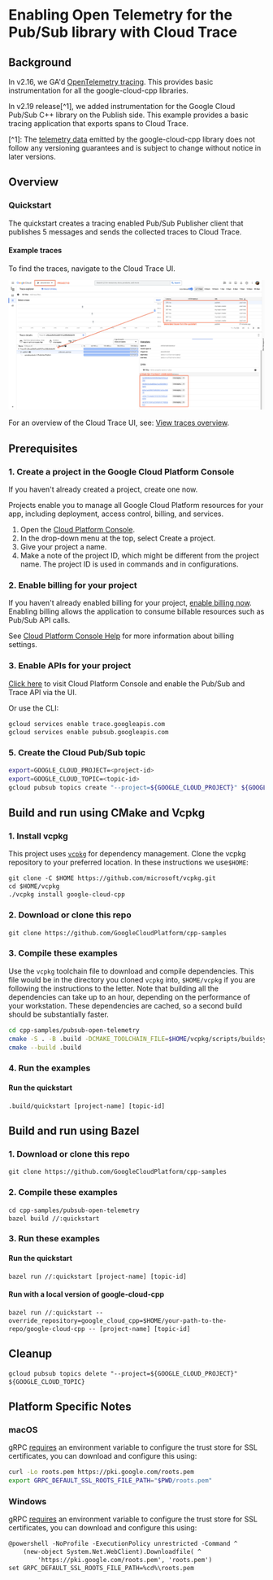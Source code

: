 # Enabling Open Telemetry for the Pub/Sub library with Cloud Trace

## Background

In v2.16, we GA'd
[OpenTelemetry tracing](https://github.com/googleapis/google-cloud-cpp/releases/tag/v2.16.0).
This provides basic instrumentation for all the google-cloud-cpp libraries.

In v2.19 release\[^1\], we added instrumentation for the Google Cloud Pub/Sub
C++ library on the Publish side. This example provides a basic tracing
application that exports spans to Cloud Trace.

\[^1\]: The
[telemetry data](https://github.com/googleapis/google-cloud-cpp/blob/main/doc/public-api.md#telemetry-data)
emitted by the google-cloud-cpp library does not follow any versioning
guarantees and is subject to change without notice in later versions.

## Overview

### Quickstart

The quickstart creates a tracing enabled Pub/Sub Publisher client that publishes
5 messages and sends the collected traces to Cloud Trace.

#### Example traces

To find the traces, navigate to the Cloud Trace UI.

![Screenshot of the Cloud Trace UI after running this quickstart.](assets/quickstart.png)

For an overview of the Cloud Trace UI, see: [View traces overview].

## Prerequisites

### 1. Create a project in the Google Cloud Platform Console

If you haven't already created a project, create one now.

Projects enable you to manage all Google Cloud Platform resources for your app,
including deployment, access control, billing, and services.

1. Open the [Cloud Platform Console](https://console.cloud.google.com/).
1. In the drop-down menu at the top, select Create a project.
1. Give your project a name.
1. Make a note of the project ID, which might be different from the project
   name. The project ID is used in commands and in configurations.

### 2. Enable billing for your project

If you haven't already enabled billing for your project,
[enable billing now](https://console.cloud.google.com/project/_/settings).
Enabling billing allows the application to consume billable resources such as
Pub/Sub API calls.

See
[Cloud Platform Console Help](https://support.google.com/cloud/answer/6288653)
for more information about billing settings.

### 3. Enable APIs for your project

[Click here](https://console.cloud.google.com/flows/enableapi?apiid=speech&showconfirmation=true)
to visit Cloud Platform Console and enable the Pub/Sub and Trace API via the UI.

Or use the CLI:

```
gcloud services enable trace.googleapis.com
gcloud services enable pubsub.googleapis.com
```

### 5. Create the Cloud Pub/Sub topic

```sh
export=GOOGLE_CLOUD_PROJECT=<project-id>
export=GOOGLE_CLOUD_TOPIC=<topic-id>
gcloud pubsub topics create "--project=${GOOGLE_CLOUD_PROJECT}" ${GOOGLE_CLOUD_TOPIC}
```

## Build and run using CMake and Vcpkg

### 1. Install vcpkg

This project uses [`vcpkg`](https://github.com/microsoft/vcpkg) for dependency
management. Clone the vcpkg repository to your preferred location. In these
instructions we use`$HOME`:

```shell
git clone -C $HOME https://github.com/microsoft/vcpkg.git
cd $HOME/vcpkg
./vcpkg install google-cloud-cpp
```

### 2. Download or clone this repo

```shell
git clone https://github.com/GoogleCloudPlatform/cpp-samples
```

### 3. Compile these examples

Use the `vcpkg` toolchain file to download and compile dependencies. This file
would be in the directory you cloned `vcpkg` into, `$HOME/vcpkg` if you are
following the instructions to the letter. Note that building all the
dependencies can take up to an hour, depending on the performance of your
workstation. These dependencies are cached, so a second build should be
substantially faster.

```sh
cd cpp-samples/pubsub-open-telemetry
cmake -S . -B .build -DCMAKE_TOOLCHAIN_FILE=$HOME/vcpkg/scripts/buildsystems/vcpkg.cmake -G Ninja
cmake --build .build
```

### 4. Run the examples

#### Run the quickstart

```shell
.build/quickstart [project-name] [topic-id]
```

## Build and run using Bazel

### 1. Download or clone this repo

```shell
git clone https://github.com/GoogleCloudPlatform/cpp-samples
```

### 2. Compile these examples

```shell
cd cpp-samples/pubsub-open-telemetry
bazel build //:quickstart
```

### 3. Run these examples

#### Run the quickstart

```shell
bazel run //:quickstart [project-name] [topic-id]
```

#### Run with a local version of google-cloud-cpp

```shell
bazel run //:quickstart --override_repository=google_cloud_cpp=$HOME/your-path-to-the-repo/google-cloud-cpp -- [project-name] [topic-id]
```

## Cleanup

```shell
gcloud pubsub topics delete "--project=${GOOGLE_CLOUD_PROJECT}" ${GOOGLE_CLOUD_TOPIC}
```

## Platform Specific Notes

### macOS

gRPC [requires][grpc-roots-pem-bug] an environment variable to configure the
trust store for SSL certificates, you can download and configure this using:

```bash
curl -Lo roots.pem https://pki.google.com/roots.pem
export GRPC_DEFAULT_SSL_ROOTS_FILE_PATH="$PWD/roots.pem"
```

### Windows

gRPC [requires][grpc-roots-pem-bug] an environment variable to configure the
trust store for SSL certificates, you can download and configure this using:

```console
@powershell -NoProfile -ExecutionPolicy unrestricted -Command ^
    (new-object System.Net.WebClient).Downloadfile( ^
        'https://pki.google.com/roots.pem', 'roots.pem')
set GRPC_DEFAULT_SSL_ROOTS_FILE_PATH=%cd%\roots.pem
```

[grpc-roots-pem-bug]: https://github.com/grpc/grpc/issues/16571
[view traces overview]: https://cloud.google.com/trace/docs/trace-overview
